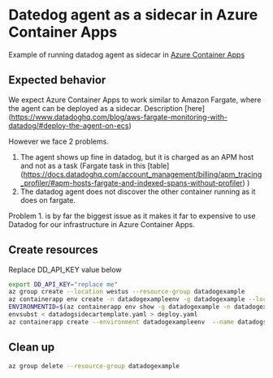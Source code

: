 # Datedog agent as a sidecar in Azure Container Apps
Example of running datadog agent as sidecar in [Azure Container Apps](https://azure.microsoft.com/en-us/services/container-apps/#overview)

## Expected behavior
We expect Azure Container Apps to work similar to Amazon Fargate, where the agent can be deployed as a sidecar. Description [here] (https://www.datadoghq.com/blog/aws-fargate-monitoring-with-datadog/#deploy-the-agent-on-ecs)

However we face 2 problems.

1) The agent shows up fine in datadog, but it is charged as an APM host and not as a task (Fargate task in this [table] (https://docs.datadoghq.com/account_management/billing/apm_tracing_profiler/#apm-hosts-fargate-and-indexed-spans-without-profiler) )
2) The datadog agent does not discover the other container running as it does on fargate.

Problem 1. is by far the biggest issue as it makes it far to expensive to use Datadog for our infrastructure in Azure Container Apps.


## Create resources

Replace DD_API_KEY value below 
```bash
export DD_API_KEY="replace me"
az group create --location westus --resource-group datadogexample
az containerapp env create -n datadogexampleenv -g datadogexample --location westus
ENVIRONMENTID=$(az containerapp env show -g datadogexample -n datadogexampleenv --query id)
envsubst < datadogsidecartemplate.yaml > deploy.yaml 
az containerapp create --environment datadogexampleenv  --name datadogsidecarexample --resource-group datadogexample  --yaml deploy.yaml
```

## Clean up
```bash
az group delete --resource-group datadogexample
